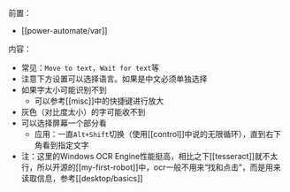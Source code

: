前置：
- [[power-automate/var]]

内容：
- 常见：`Move to text`，`Wait for text`等
- 注意下方设置可以选择语言。如果是中文必须单独选择
- 如果字太小可能识别不到
  - 可以参考[[misc]]中的快捷键进行放大
- 灰色（对比度太小）的字可能收不到
- 可以选择屏幕一个部分看
  - 应用：一直`Alt+Shift`切换（使用[[control]]中说的无限循环），直到右下角看到指定文字
- 注：这里的Windows OCR Engine性能挺高，相比之下[[tesseract]]就不太行，所以开源的[[my-first-robot]]中，ocr一般不用来“找和点击”，而是用来读取信息，参考[[desktop/basics]]